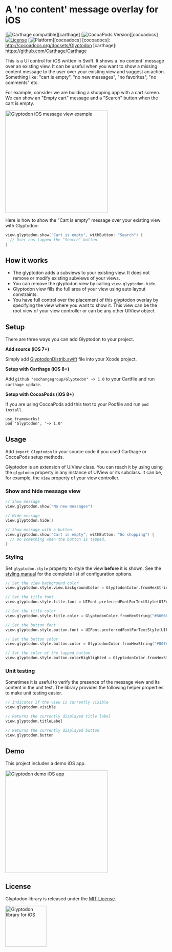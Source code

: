 # A 'no content' message overlay for iOS

[![Carthage compatible](https://img.shields.io/badge/Carthage-compatible-4BC51D.svg?style=flat)][carthage]
[![CocoaPods Version](https://img.shields.io/cocoapods/v/Glyptodon.svg?style=flat)][cocoadocs]
[![License](https://img.shields.io/cocoapods/l/Glyptodon.svg?style=flat)](LICENSE)
[![Platform](https://img.shields.io/cocoapods/p/Glyptodon.svg?style=flat)][cocoadocs]
[cocoadocs]: http://cocoadocs.org/docsets/Glyptodon
[carthage]: https://github.com/Carthage/Carthage

This is a UI control for iOS written in Swift. It shows a 'no content' message over an existing view. It can be useful when you want to show a missing content message to the user over your existing view and suggest an action. Something like: "cart is empty", "no new messages", "no favorites", "no comments" etc.

For example, consider we are building a shopping app with a cart screen. We can show an "Empty cart" message and a "Search" button when the cart is empty.

<img src='https://raw.githubusercontent.com/exchangegroup/Glyptodon/master/Graphics/screenshots/glyptodon_ios_screenshot_2.png' width='320' alt='Glyptodon iOS message view example'>

Here is how to show the "Cart is empty" message over your existing view with Glyptodon:

```Swift
view.glyptodon.show("Cart is empty", withButton: "Search") {
  // User has tapped the "Search" button.
}
```

## How it works

* The glyptodon adds a subviews to your existing view. It does not remove or modify existing subviews of your views.
* You can remove the glyptodon view by calling `view.glyptodon.hide`.
* Glyptodon view fills the full area of your view using auto layout constraints.
* You have full control over the placement of this glyptodon overlay by specifying the view where you want to show it. This view can be the root view of your view controller or can be any other UIView object.

## Setup

There are three ways you can add Glyptodon to your project.

**Add source (iOS 7+)**

Simply add [GlyptodonDistrib.swift](https://github.com/exchangegroup/Glyptodon/blob/master/Distrib/GlyptodonDistrib.swift) file into your Xcode project.

**Setup with Carthage (iOS 8+)**

Add `github "exchangegroup/Glyptodon" ~> 1.0` to your Cartfile and run `carthage update`.

**Setup with CocoaPods (iOS 8+)**

If you are using CocoaPods add this text to your Podfile and run `pod install`.

    use_frameworks!
    pod 'Glyptodon', '~> 1.0'

## Usage

Add `import Glyptodon` to your source code if you used Carthage or CocoaPods setup methods.

Glyptodon is an extension of UIView class. You can reach it by using using the `glyptodon` property in any instance of UIView or its subclass. It can be, for example, the `view` property of your view controller.


### Show and hide message view


```Swift
// Show message
view.glyptodon.show("No new messages")

// Hide message
view.glyptodon.hide()

// Show message with a button
view.glyptodon.show("Cart is empty", withButton: "Go shopping") {
  // Do something when the button is tapped.
}
```

### Styling

Set `glyptodon.style` property to style the view **before** it is shown. See the [styling manual](https://github.com/exchangegroup/Glyptodon/wiki/Styling) for the complete list of configuration options.

```Swift
// Set the view background color
view.glyptodon.style.view.backgroundColor = GlyptodonColor.fromHexString("#EEEEEE")

// Set the title font
view.glyptodon.style.title.font = UIFont.preferredFontForTextStyle(UIFontTextStyleTitle1)

// Set the title color
view.glyptodon.style.title.color = GlyptodonColor.fromHexString("#666666")

// Set the button font
view.glyptodon.style.button.font = UIFont.preferredFontForTextStyle(UIFontTextStyleBody)

// Set the button color
view.glyptodon.style.button.color = GlyptodonColor.fromHexString("#007AFF")

// Set the color of the tapped button
view.glyptodon.style.button.colorHighlighted = GlyptodonColor.fromHexString("#007AFF33")
```

### Unit testing

Sometimes it is useful to verify the presence of the message view and its content in the unit test. The library provides the following helper properties to make unit testing easier.

```Swift
// Indicates if the view is currently visible
view.glyptodon.visible

// Returns the currently displayed title label
view.glyptodon.titleLabel

// Returns the currently displayed button
view.glyptodon.button
```

## Demo

This project includes a demo iOS app.

<img src='https://raw.githubusercontent.com/exchangegroup/Glyptodon/master/Graphics/screenshots/glyptodon_demo_ios_app.png' alt='Glyptodon demo iOS app' width='320'>

## License

Glyptodon library is released under the [MIT License](LICENSE).


<img src='https://raw.githubusercontent.com/exchangegroup/Glyptodon/master/Graphics/Glyptodon_in_space_logo_3.png' alt='Glyptodon library for iOS' width='128'>
